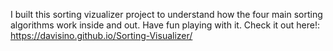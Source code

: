 
I built this sorting vizualizer project to understand how the four main sorting algorithms work inside and out. Have fun playing with it. Check it out here!: https://davisino.github.io/Sorting-Visualizer/
